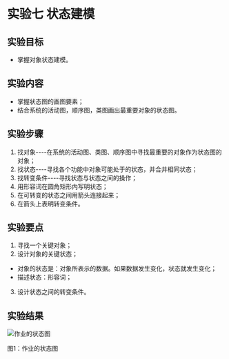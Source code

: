 # 实验七 状态建模

## 实验目标
- 掌握对象状态建模。

## 实验内容
- 掌握状态图的画图要素；
- 结合系统的活动图，顺序图，类图画出最重要对象的状态图。

## 实验步骤
1. 找对象----在系统的活动图、类图、顺序图中寻找最重要的对象作为状态图的对象；
2. 找状态----寻找各个功能中对象可能处于的状态，并合并相同状态；
3. 找转变条件----寻找状态与状态之间的操作；
4. 用形容词在圆角矩形内写明状态；
5. 在可转变的状态之间用箭头连接起来；
6. 在箭头上表明转变条件。

## 实验要点
1. 寻找一个关键对象；
2. 设计对象的关键状态；
- 对象的状态是：对象所表示的数据。如果数据发生变化，状态就发生变化；
- 描述状态：形容词；
3. 设计状态之间的转变条件。

## 实验结果
![作业的状态图](./作业的状态图)

图1：作业的状态图
